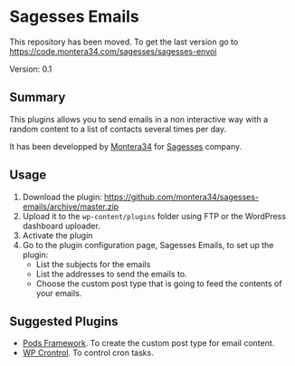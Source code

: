 # Sagesses Emails

This repository has been moved. To get the last version go to https://code.montera34.com/sagesses/sagesses-envoi


Version: 0.1

## Summary

This plugins allows you to send emails in a non interactive way with a random content to a list of contacts several times per day.

It has been developped by [Montera34](https://montera34.com) for [Sagesses](http://sagesses.biz) company.

## Usage

1. Download the plugin: https://github.com/montera34/sagesses-emails/archive/master.zip
2. Upload it to the `wp-content/plugins` folder using FTP or the WordPress dashboard uploader.
3. Activate the plugin
4. Go to the plugin configuration page, Sagesses Emails, to set up the plugin:
	+ List the subjects for the emails
	+ List the addresses to send the emails to.
	+ Choose the custom post type that is going to feed the contents of your emails.

## Suggested Plugins

* [Pods Framework](http://www.podsframework.org/). To create the custom post type for email content.
* [WP Crontrol](https://wordpress.org/plugins/wp-crontrol/). To control cron tasks.
